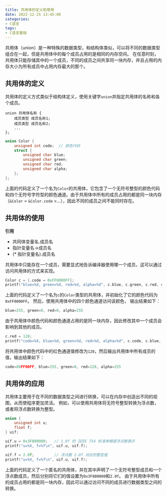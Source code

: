 ```yaml
---
title: 共用体的定义和使用
date: 2022-12-25 13:45:00
categories:
- C语言
tags:
- C语言基础
---
```


共用体（union）是一种特殊的数据类型，和结构体类似，可以将不同的数据类型组合在一起，但是共用体中的每个成员占用的是相同的内存空间。
在任意时刻，共用体只能存储其中的一个成员，不同的成员之间共享同一块内存，并且占用的内存大小为所有成员中占用内存最大的那个。

## 共用体的定义

共用体的定义方式类似于结构体定义，使用关键字`union`并指定共用体的名称和各个成员。

```text
union 共用体名称 {
    成员类型 成员名称1;
    成员类型 成员名称2;
    ...
};
```

```c
union Color {
    unsigned int code;  // 颜色代码
    struct {
        unsigned char blue;
        unsigned char green;
        unsigned char red;
        unsigned char alpha;
    };
};
```

上面的代码定义了一个名为`Color`的共用体，它包含了一个无符号整型的颜色代码和四个无符号字符型的颜色通道。由于共用体中所有的成员占用的都是同一块内存（`&Color` = `&Color.code` =...），因此不同的成员之间不能同时存在。

## 共用体的使用

**引用**

- 共同体变量名.成员名
- 指针变量名->成员名
- (* 指针变量名).成员名

共用体中只能存在一个成员，需要显式地告诉编译器使用哪一个成员，这可以通过访问共用体的方式来实现。

```c
Color c = {.code = 0xFF0000FF};
printf("blue=%d, green=%d, red=%d, alpha=%d", c.blue, c.green, c.red, c.alpha);
```

上面的代码定义了一个名为`c`的`Color`类型的共用体，并初始化了它的颜色代码为`0xFF0000FF`。
然后，使用共用体中的四个颜色通道访问该颜色，
输出结果如下：

```c
blue=255, green=0, red=0, alpha=255
```

由于共用体中颜色代码和颜色通道占用的是同一块内存，因此修改其中一个成员会影响到其他的成员。

```c
c.red = 128;
printf("code=%X, blue=%d, green=%d, red=%d, alpha=%d", c.code, c.blue, c.green, c.red, c.alpha);
```

将共用体中颜色代码中的红色通道值修改为`128`，然后输出共用体中所有成员的值，输出结果如下：

```c
code=80FF00FF, blue=255, green=0, red=128, alpha=255
```

## 共用体的应用

共用体主要用于在不同的数据类型之间进行转换，可以在内存中创造出不同的视图，从而使程序更加灵活。
例如，可以使用共用体将无符号整型转换为浮点数，或者将浮点数转换为整型。

```c
union {
    unsigned int u;
    float f;
} uif;

uif.u = 0x3F800000;   // 1.0f 的 IEEE 754 标准单精度浮点数表示
printf("u=%X, f=%f\n", uif.u, uif.f);

uif.f = 2.0f;         // 浮点数 2.0f 对应的整型值
printf("u=%X, f=%f\n", uif.u, uif.f);
```

上面的代码定义了一个匿名的共用体，并在其中声明了一个无符号整型成员和一个浮点数成员，然后分别将它们的值设置为`0x3F800000`和`2.0f`。
由于共用体中所有的成员占用的都是同一块内存，因此可以通过访问不同的成员进行数据类型之间的转换。